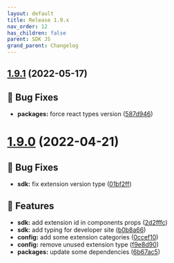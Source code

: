 ```yaml
---
layout: default
title: Release 1.9.x
nav_order: 12
has_children: false
parent: SDK JS
grand_parent: Changelog
---
```


## [1.9.1](https://github.com/lumapps/lumapps-sdk-js/compare/v1.9.0...v1.9.1) (2022-05-17)

## 🐛 Bug Fixes

* **packages:** force react types version ([587d946](https://github.com/lumapps/lumapps-sdk-js/commit/587d946cb319880824c199902e4a7982de322295))

# [1.9.0](https://github.com/lumapps/lumapps-sdk-js/compare/v1.8.1...v1.9.0) (2022-04-21)

## 🐛 Bug Fixes

- **sdk:** fix extension version type ([01bf2ff](https://github.com/lumapps/lumapps-sdk-js/commit/01bf2ffc2ed9223becddb47544b7a49b35dafb65))

## 🚀 Features

- **sdk:** add extension id in components props ([2d2fffc](https://github.com/lumapps/lumapps-sdk-js/commit/2d2fffc4b9bbf33f5c286e6cda763087963a1505))
- **sdk:** add typing for developer site ([b0b8a66](https://github.com/lumapps/lumapps-sdk-js/commit/b0b8a66f13c9dbdd626cfa5af9c136623250e22b))
- **config:** add some extension categories ([0ccef10](https://github.com/lumapps/lumapps-sdk-js/commit/0ccef103090770364b1a249d038a51867d24433f))
- **config:** remove unused extension type ([f9e8d90](https://github.com/lumapps/lumapps-sdk-js/commit/f9e8d90c28713e06ea059d6427355c2f48607ea7))
- **packages:** update some dependencies ([6b67ac5](https://github.com/lumapps/lumapps-sdk-js/commit/6b67ac5c5cd5d047acd1f4731d5faa55f20a6d75))
